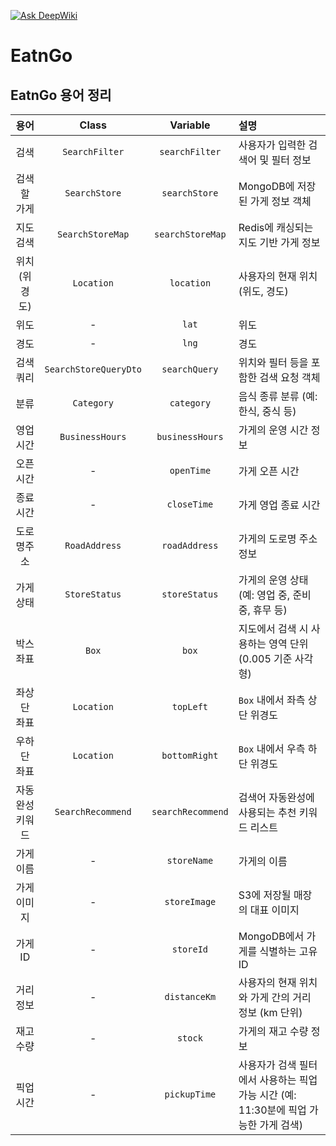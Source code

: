 [![Ask DeepWiki](https://deepwiki.com/badge.svg)](https://deepwiki.com/InnerCircle-ICD3/o2o-BE)

# EatnGo

## EatnGo 용어 정리

|    용어    |         Class         |     Variable      | 설명                                                   |
|:--------:|:---------------------:|:-----------------:|:-----------------------------------------------------|
|    검색    |    `SearchFilter`     |  `searchFilter`   | 사용자가 입력한 검색어 및 필터 정보                                 |
|  검색할 가게  |     `SearchStore`     |   `searchStore`   | MongoDB에 저장된 가게 정보 객체                                |
|  지도 검색   |   `SearchStoreMap`    | `searchStoreMap`  | Redis에 캐싱되는 지도 기반 가게 정보                              |
| 위치(위경도)  |      `Location`       |    `location`     | 사용자의 현재 위치 (위도, 경도)                                  |
|    위도    |           -           |       `lat`       | 위도                                                   |
|    경도    |           -           |       `lng`       | 경도                                                   |
|  검색 쿼리   | `SearchStoreQueryDto` |   `searchQuery`   | 위치와 필터 등을 포함한 검색 요청 객체                               |
|    분류    |      `Category`       |    `category`     | 음식 종류 분류 (예: 한식, 중식 등)                               |
|   영업시간   |    `BusinessHours`    |  `businessHours`  | 가게의 운영 시간 정보                                         |
|   오픈시간   |           -           |    `openTime`     | 가게 오픈 시간                                             |
|   종료시간   |           -           |    `closeTime`    | 가게 영업 종료 시간                                          |
|  도로명주소   |     `RoadAddress`     |   `roadAddress`   | 가게의 도로명 주소 정보                                        |
|  가게 상태   |     `StoreStatus`     |   `storeStatus`   | 가게의 운영 상태 (예: 영업 중, 준비 중, 휴무 등)                      |
|  박스 좌표   |         `Box`         |       `box`       | 지도에서 검색 시 사용하는 영역 단위 (0.005 기준 사각형)                  |
|  좌상단 좌표  |      `Location`       |     `topLeft`     | `Box` 내에서 좌측 상단 위경도                                  |
|  우하단 좌표  |      `Location`       |   `bottomRight`   | `Box` 내에서 우측 하단 위경도                                  |
| 자동완성 키워드 |   `SearchRecommend`   | `searchRecommend` | 검색어 자동완성에 사용되는 추천 키워드 리스트                            |
|  가게 이름   |           -           |    `storeName`    | 가게의 이름                                               |
|  가게 이미지  |           -           |   `storeImage`    | S3에 저장될 매장의 대표 이미지                                   |
|  가게 ID   |           -           |     `storeId`     | MongoDB에서 가게를 식별하는 고유 ID                             |
|  거리 정보   |           -           |   `distanceKm`    | 사용자의 현재 위치와 가게 간의 거리 정보 (km 단위)                      |
|  재고 수량   |           -           |      `stock`      | 가게의 재고 수량 정보                                         |
|  픽업 시간   |           -           |   `pickupTime`    | 사용자가 검색 필터에서 사용하는 픽업 가능 시간 (예: 11:30분에 픽업 가능한 가게 검색) |